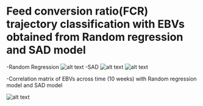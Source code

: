 # Feed conversion ratio(FCR) trajectory classification with EBVs obtained from Random regression and SAD model



-Random Regression 
![alt text](https://github.com/vanhungtran/trajectory-classification/blob/master/RR_corect_unit.jpg)
-SAD
![alt text](https://github.com/vanhungtran/trajectory-classification/blob/master/traj_SAD_06.jpg)
![alt text](https://github.com/vanhungtran/trajectory-classification/blob/master/my.gif)



-Correlation matrix of EBVs across time (10 weeks) with Random regression model and SAD model

![alt text](https://github.com/vanhungtran/trajectory-classification/blob/master/corr1509.png)

